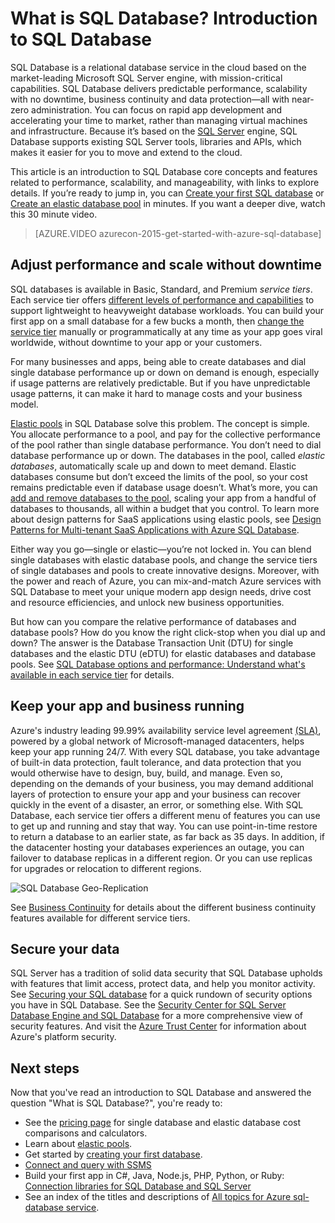 <properties
    pageTitle="What is SQL Database? Intro to SQL Database | Microsoft Azure"
    description="Get an introduction to SQL Database: technical details and capabilities of Microsoft's relational database management system (RDBMS) in the cloud."
    keywords="introduction to sql,intro to sql,what is sql database"
    services="sql-database"
    documentationCenter=""
    authors="shontnew"
    manager="jhubbard"
    editor="cgronlun"/>

<tags
   ms.service="sql-database"
   ms.devlang="na"
   ms.topic="get-started-article"
   ms.tgt_pltfrm="na"
   ms.workload="data-management"
   ms.date="08/16/2016"
   ms.author="shkurhek"/>

# <a name="what-is-sql-database-introduction-to-sql-database"></a>What is SQL Database? Introduction to SQL Database

SQL Database is a relational database service in the cloud based on the market-leading Microsoft SQL Server engine, with mission-critical capabilities. SQL Database delivers predictable performance, scalability with no downtime, business continuity and data protection—all with near-zero administration. You can focus on rapid app development and accelerating your time to market, rather than managing virtual machines and infrastructure. Because it’s based on the [SQL Server](https://msdn.microsoft.com/library/bb545450.aspx) engine, SQL Database supports existing SQL Server tools, libraries and APIs, which makes it easier for you to move and extend to the cloud.

This article is an introduction to SQL Database core concepts and features related to performance, scalability, and manageability, with links to explore details. If you’re ready to jump in, you can [Create your first SQL database](sql-database-get-started.md) or [Create an elastic database pool](sql-database-elastic-pool-create-portal.md) in minutes. If you want a deeper dive, watch this 30 minute video.

> [AZURE.VIDEO azurecon-2015-get-started-with-azure-sql-database]

## <a name="adjust-performance-and-scale-without-downtime"></a>Adjust performance and scale without downtime

SQL databases is available in Basic, Standard, and Premium *service tiers*. Each service tier offers [different levels of performance and capabilities](sql-database-service-tiers.md) to support lightweight to heavyweight database workloads. You can build your first app on a small database for a few bucks a month, then [change the service tier](sql-database-scale-up.md) manually or programmatically at any time as your app goes viral worldwide, without downtime to your app or your customers.

For many businesses and apps, being able to create databases and dial single database performance up or down on demand is enough, especially if usage patterns are relatively predictable. But if you have unpredictable usage patterns, it can make it hard to manage costs and your business model.

[Elastic pools](sql-database-elastic-pool.md) in SQL Database solve this problem. The concept is simple. You allocate performance to a pool, and pay for the collective performance of the pool rather than single database performance. You don’t need to dial database performance up or down. The databases in the pool, called *elastic databases*, automatically scale up and down to meet demand. Elastic databases consume but don’t exceed the limits of the pool, so your cost remains predictable even if database usage doesn’t. What’s more, you can [add and remove databases to the pool](sql-database-elastic-pool-manage-portal.md), scaling your app from a handful of databases to thousands, all within a budget that you control. To learn more about design patterns for SaaS applications using elastic pools, see [Design Patterns for Multi-tenant SaaS Applications with Azure SQL Database](sql-database-design-patterns-multi-tenancy-saas-applications.md).

Either way you go—single or elastic—you’re not locked in. You can blend single databases with elastic database pools, and change the service tiers of single databases and pools to create innovative designs. Moreover, with the power and reach of Azure, you can mix-and-match Azure services with SQL Database to meet your unique modern app design needs, drive cost and resource efficiencies, and unlock new business opportunities.

But how can you compare the relative performance of databases and database pools? How do you know the right click-stop when you dial up and down? The answer is the Database Transaction Unit (DTU) for single databases and the elastic DTU (eDTU) for elastic databases and database pools. See [SQL Database options and performance: Understand what's available in each service tier](sql-database-service-tiers.md) for details.

## <a name="keep-your-app-and-business-running"></a>Keep your app and business running

Azure's industry leading 99.99% availability service level agreement [(SLA)](http://azure.microsoft.com/support/legal/sla/), powered by a global network of Microsoft-managed datacenters, helps keep your app running 24/7. With every SQL database, you take advantage of built-in data protection, fault tolerance, and data protection that you would otherwise have to design, buy, build, and manage. Even so, depending on the demands of your business, you may demand additional layers of protection to ensure your app and your business can recover quickly in the event of a disaster, an error, or something else. With SQL Database, each service tier offers a different menu of features you can use to get up and running and stay that way. You can use point-in-time restore to return a database to an earlier state, as far back as 35 days. In addition, if the datacenter hosting your databases experiences an outage, you can failover to database replicas in a different region. Or you can use replicas for upgrades or relocation to different regions.

![SQL Database Geo-Replication](./media/sql-database-technical-overview/azure_sqldb_map.png)


See [Business Continuity](sql-database-business-continuity.md) for details about the different business continuity features available for different service tiers.

## <a name="secure-your-data"></a>Secure your data
SQL Server has a tradition of solid  data security that SQL Database upholds with features that limit access, protect data, and help you monitor activity. See [Securing your SQL database](sql-database-security.md) for a quick rundown of security options you have in SQL Database. See the [Security Center for SQL Server Database Engine and SQL Database](https://msdn.microsoft.com/library/bb510589) for a more comprehensive view of security features. And visit the [Azure Trust Center](https://azure.microsoft.com/support/trust-center/security/) for information about Azure's platform security.

## <a name="next-steps"></a>Next steps
Now that you've read an introduction to SQL Database and answered the question "What is SQL Database?", you're ready to:

- See the [pricing page](https://azure.microsoft.com/pricing/details/sql-database/) for single database and elastic database cost comparisons and calculators.
- Learn about [elastic pools](sql-database-elastic-pool.md).
- Get started by [creating your first database](sql-database-get-started.md).
- [Connect and query with SSMS](sql-database-connect-query-ssms.md)
- Build your first app in C#, Java, Node.js, PHP, Python, or Ruby: [Connection libraries for SQL Database and SQL Server](sql-database-libraries.md)
- See an index of the titles and descriptions of [All topics for Azure sql-database service](sql-database-index-all-articles.md).
